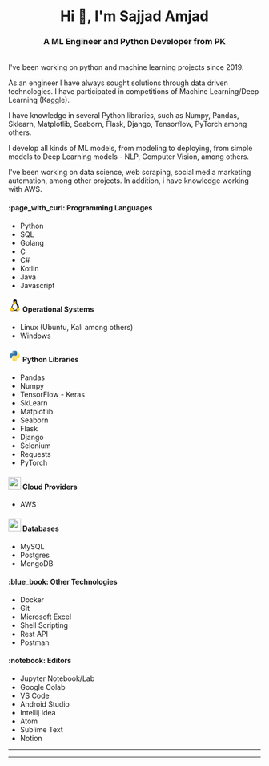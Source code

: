 <h1 align="center">Hi 👋, I'm Sajjad Amjad</h1>
<h3 align="center">A ML Engineer and Python Developer from PK</h3>

<br>
I've been working on python and machine learning projects since 2019. 

As an engineer I have always sought
solutions through data driven technologies. I have participated in competitions of
Machine Learning/Deep Learning (Kaggle).

I have knowledge in several Python libraries, such as Numpy, Pandas,
Sklearn, Matplotlib, Seaborn, Flask, Django, Tensorflow, PyTorch among others.

I develop all kinds of ML models, from modeling to deploying, from simple models to Deep Learning models - NLP, Computer Vision, among others.

I've been working on data science, web scraping, social media marketing automation, among other projects. In addition, i have knowledge working with AWS.

    
<h4>:page_with_curl: Programming Languages </h4>

* Python
* SQL
* Golang
* C
* C#
* Kotlin
* Java
* Javascript
        
<h4><img src="https://raw.githubusercontent.com/devicons/devicon/master/icons/linux/linux-original.svg" alt="linux" width="25" height="25"/> Operational Systems </h4>

* Linux (Ubuntu, Kali among others)
* Windows

<h4><img src="https://raw.githubusercontent.com/devicons/devicon/master/icons/python/python-original.svg" alt="python" width="25" height="25"/> Python Libraries</h4>

* Pandas
* Numpy
* TensorFlow - Keras
* SkLearn
* Matplotlib
* Seaborn
* Flask
* Django
* Selenium
* Requests
* PyTorch

<h4><img src="https://cdn.jsdelivr.net/gh/devicons/devicon/icons/googlecloud/googlecloud-original.svg" width="25" height="25"/> Cloud Providers</h4>

* AWS

<h4><img src="https://cdn.jsdelivr.net/gh/devicons/devicon/icons/sqlite/sqlite-original.svg" width="25" height="25"/> Databases</h4>

* MySQL
* Postgres
* MongoDB


<h4>:blue_book: Other Technologies</h4>

* Docker
* Git
* Microsoft Excel
* Shell Scripting
* Rest API
* Postman


<h4>:notebook: Editors</h4>

* Jupyter Notebook/Lab
* Google Colab
* VS Code
* Android Studio
* Intellij Idea
* Atom
* Sublime Text
* Notion



<hr>


<hr>

